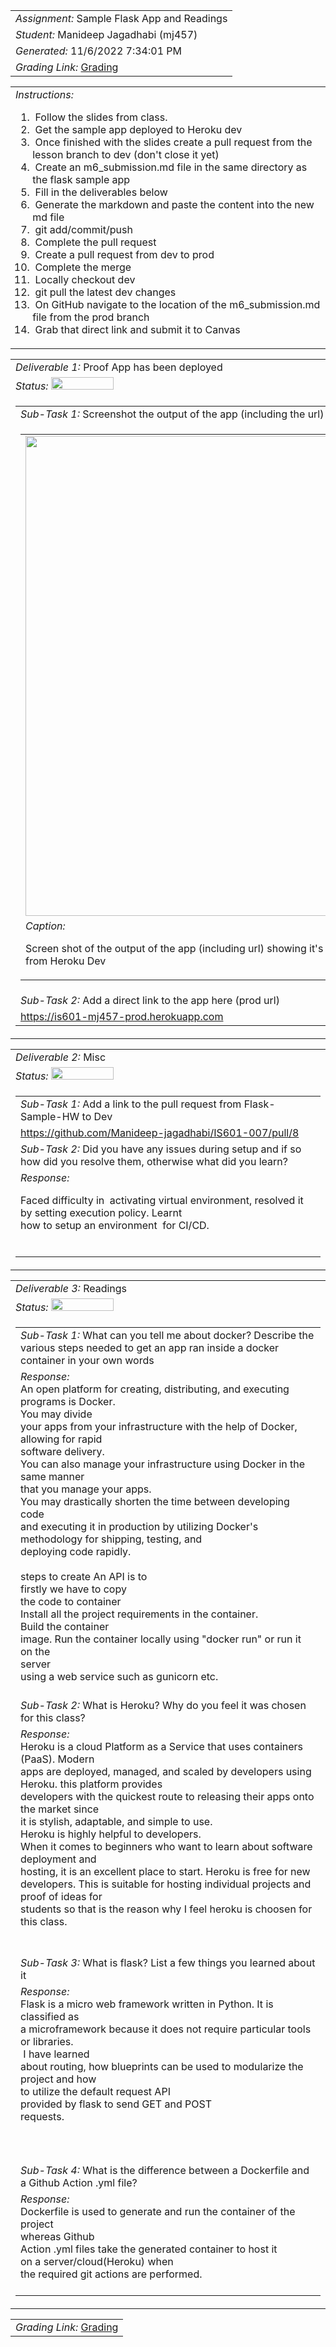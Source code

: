 <table><tr><td> <em>Assignment: </em> Sample Flask App and Readings</td></tr>
<tr><td> <em>Student: </em> Manideep Jagadhabi (mj457)</td></tr>
<tr><td> <em>Generated: </em> 11/6/2022 7:34:01 PM</td></tr>
<tr><td> <em>Grading Link: </em> <a rel="noreferrer noopener" href="https://learn.ethereallab.app/homework/IS601-007-F22/sample-flask-app-and-readings/grade/mj457" target="_blank">Grading</a></td></tr></table>
<table><tr><td> <em>Instructions: </em> <ol><li>&nbsp;Follow the slides from class.&nbsp;</li><li>&nbsp;Get the sample app deployed to Heroku dev</li><li>&nbsp;Once finished with the slides create a pull request from the lesson branch to dev (don't close it yet)&nbsp;</li><li>&nbsp;Create an m6_submission.md file in the same directory as the flask sample app&nbsp;</li><li>&nbsp;Fill in the deliverables below&nbsp;</li><li>&nbsp;Generate the markdown and paste the content into the new md file&nbsp;</li><li>&nbsp;git add/commit/push&nbsp;</li><li>&nbsp;Complete the pull request&nbsp;</li><li>&nbsp;Create a pull request from dev to prod&nbsp;</li><li>&nbsp;Complete the merge&nbsp;</li><li>&nbsp;Locally checkout dev&nbsp;</li><li>&nbsp;git pull the latest dev changes&nbsp;</li><li>&nbsp;On GitHub navigate to the location of the m6_submission.md file from the prod branch&nbsp;</li><li>&nbsp;Grab that direct link and submit it to Canvas</li></ol></td></tr></table>
<table><tr><td> <em>Deliverable 1: </em> Proof App has been deployed </td></tr><tr><td><em>Status: </em> <img width="100" height="20" src="http://via.placeholder.com/400x120/009955/fff?text=Complete"></td></tr>
<tr><td><table><tr><td> <em>Sub-Task 1: </em> Screenshot the output of the app (including the url) showing it's running from Heroku dev</td></tr>
<tr><td><table><tr><td><img width="768px" src="https://user-images.githubusercontent.com/113627147/200202011-394444eb-70d6-4764-9544-32540e9d650d.png"/></td></tr>
<tr><td> <em>Caption:</em> <p>Screen shot of the output of the app (including url) showing it&#39;s running<br>from Heroku Dev<br></p>
</td></tr>
</table></td></tr>
<tr><td> <em>Sub-Task 2: </em> Add a direct link to the app here (prod url)</td></tr>
<tr><td> <a rel="noreferrer noopener" target="_blank" href="https://is601-mj457-prod.herokuapp.com">https://is601-mj457-prod.herokuapp.com</a> </td></tr>
</table></td></tr>
<table><tr><td> <em>Deliverable 2: </em> Misc </td></tr><tr><td><em>Status: </em> <img width="100" height="20" src="http://via.placeholder.com/400x120/009955/fff?text=Complete"></td></tr>
<tr><td><table><tr><td> <em>Sub-Task 1: </em> Add a link to the pull request from Flask-Sample-HW to Dev</td></tr>
<tr><td> <a rel="noreferrer noopener" target="_blank" href="https://github.com/Manideep-jagadhabi/IS601-007/pull/8">https://github.com/Manideep-jagadhabi/IS601-007/pull/8</a> </td></tr>
<tr><td> <em>Sub-Task 2: </em> Did you have any issues during setup and if so how did you resolve them, otherwise what did you learn?</td></tr>
<tr><td> <em>Response:</em> <p>Faced difficulty in&nbsp; activating virtual environment, resolved it by setting execution policy. Learnt<br>how to setup an environment&nbsp; for CI/CD.<br></p><br></td></tr>
</table></td></tr>
<table><tr><td> <em>Deliverable 3: </em> Readings </td></tr><tr><td><em>Status: </em> <img width="100" height="20" src="http://via.placeholder.com/400x120/009955/fff?text=Complete"></td></tr>
<tr><td><table><tr><td> <em>Sub-Task 1: </em> What can you tell me about docker? Describe the various steps needed to get an app ran inside a docker container in your own words</td></tr>
<tr><td> <em>Response:</em> <div>An open platform for creating, distributing, and executing programs is Docker.&nbsp;</div><div>You may divide<br>your apps from your infrastructure with the help of Docker, allowing for rapid<br>software delivery.</div><div>You can also manage your infrastructure using Docker in the same manner<br>that you manage your apps.&nbsp;</div><div>You may drastically shorten the time between developing code<br>and executing it in production by utilizing Docker's methodology for shipping, testing, and<br>deploying code rapidly.<br></div><div><br></div><div>steps to create An API is to</div><div>firstly we have to copy<br>the code to container</div><div><div>Install all the project requirements in the container.</div><div>Build the container<br>image. Run the container locally using "docker run" or run it on the</div><div>server<br>using a web service such as gunicorn etc.</div></div><br></td></tr>
<tr><td> <em>Sub-Task 2: </em> What is Heroku? Why do you feel it was chosen for this class?</td></tr>
<tr><td> <em>Response:</em> <div>Heroku is a cloud Platform as a Service that uses containers (PaaS). Modern<br>apps are deployed, managed, and scaled by developers using Heroku. this platform provides<br>developers with the quickest route to releasing their apps onto the market since<br>it is stylish, adaptable, and simple to use.</div><div>Heroku is highly helpful to developers.<br>When it comes to beginners who want to learn about software deployment and<br>hosting, it is an excellent place to start. Heroku is free for new<br>developers. This is suitable for hosting individual projects and proof of ideas for<br>students so that is the reason why I feel heroku is choosen for<br>this class.<br></div><div><br></div><br></td></tr>
<tr><td> <em>Sub-Task 3: </em> What is flask? List a few things you learned about it</td></tr>
<tr><td> <em>Response:</em> <div>Flask is a micro web framework written in Python. It is classified as<br>a microframework because it does not require particular tools or libraries.</div><div>&nbsp;I have learned<br>about routing, how blueprints can be used to modularize the project and how<br>to utilize the default request API</div><div><div>provided by flask to send GET and POST<br>requests.</div></div><div><br></div><div><br></div><br></td></tr>
<tr><td> <em>Sub-Task 4: </em> What is the difference between a Dockerfile and a Github Action .yml file?</td></tr>
<tr><td> <em>Response:</em> <div><div>Dockerfile is used to generate and run the container of the project</div><div>whereas Github<br>Action .yml files take the generated container to host it</div><div>on a server/cloud(Heroku) when<br>the required git actions are performed.</div></div><br></td></tr>
</table></td></tr>
<table><tr><td><em>Grading Link: </em><a rel="noreferrer noopener" href="https://learn.ethereallab.app/homework/IS601-007-F22/sample-flask-app-and-readings/grade/mj457" target="_blank">Grading</a></td></tr></table>